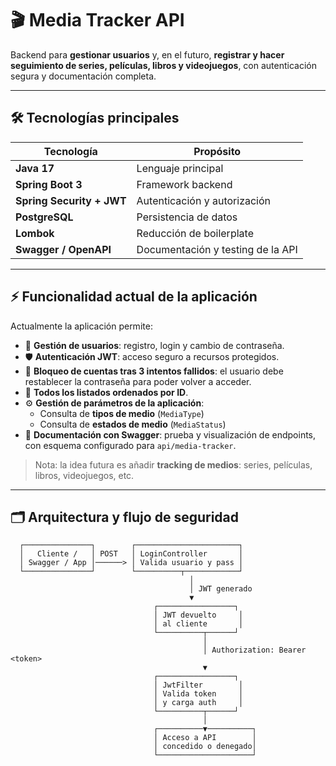 # 🎬 Media Tracker API

Backend para **gestionar usuarios** y, en el futuro, **registrar y hacer seguimiento de series, películas, libros y videojuegos**, con autenticación segura y documentación completa.

---

## 🛠 Tecnologías principales

| Tecnología                 | Propósito |
|-----------------------------|-----------|
| **Java 17**                | Lenguaje principal |
| **Spring Boot 3**          | Framework backend |
| **Spring Security + JWT**  | Autenticación y autorización |
| **PostgreSQL**             | Persistencia de datos |
| **Lombok**                 | Reducción de boilerplate |
| **Swagger / OpenAPI**      | Documentación y testing de la API |

---

## ⚡ Funcionalidad actual de la aplicación

Actualmente la aplicación permite:

- 🔐 **Gestión de usuarios**: registro, login y cambio de contraseña.  
- 🛡 **Autenticación JWT**: acceso seguro a recursos protegidos.  
- 🚫 **Bloqueo de cuentas tras 3 intentos fallidos**: el usuario debe restablecer la contraseña para poder volver a acceder.  
- 📑 **Todos los listados ordenados por ID**.  
- ⚙️ **Gestión de parámetros de la aplicación**:
  - Consulta de **tipos de medio** (`MediaType`)  
  - Consulta de **estados de medio** (`MediaStatus`)  
- 📜 **Documentación con Swagger**: prueba y visualización de endpoints, con esquema configurado para `api/media-tracker`.  

> Nota: la idea futura es añadir **tracking de medios**: series, películas, libros, videojuegos, etc.

---

## 🗂 Arquitectura y flujo de seguridad

```text
  ┌───────────────┐        ┌───────────────────────┐
  │   Cliente /   │ POST   │ LoginController       │
  │ Swagger / App │──────> │ Valida usuario y pass │
  └───────────────┘        └──────────┬────────────┘
                                        │
                                        │ JWT generado
                                        ▼
                                ┌─────────────────┐
                                │ JWT devuelto     │
                                │ al cliente       │
                                └──────────┬──────┘
                                           │
                                           │ Authorization: Bearer <token>
                                           ▼
                                ┌─────────────────┐
                                │ JwtFilter        │
                                │ Valida token     │
                                │ y carga auth     │
                                └──────────┬──────┘
                                           │
                                ┌──────────▼──────────┐
                                │ Acceso a API        │
                                │ concedido o denegado│
                                └─────────────────────┘
